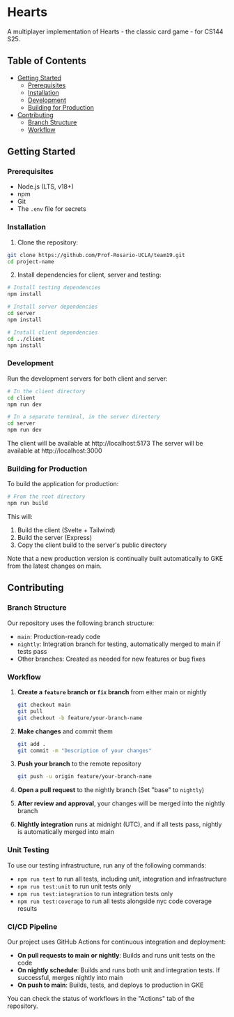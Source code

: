 # Hearts

A multiplayer implementation of Hearts - the classic card game - for CS144 S25.

## Table of Contents

- [Getting Started](#getting-started)
    - [Prerequisites](#prerequisites)
    - [Installation](#installation)
    - [Development](#development)
    - [Building for Production](#building-for-production)
- [Contributing](#contributing)
    - [Branch Structure](#branch-structure)
    - [Workflow](#workflow)

## Getting Started

### Prerequisites

- Node.js (LTS, v18+)
- npm
- Git
- The `.env` file for secrets

### Installation

1. Clone the repository:

```bash
git clone https://github.com/Prof-Rosario-UCLA/team19.git
cd project-name
```

2. Install dependencies for client, server and testing:

```bash
# Install testing dependencies
npm install

# Install server dependencies
cd server
npm install

# Install client dependencies
cd ../client
npm install
```

### Development

Run the development servers for both client and server:

```bash
# In the client directory
cd client
npm run dev

# In a separate terminal, in the server directory
cd server
npm run dev
```

The client will be available at http://localhost:5173
The server will be available at http://localhost:3000

### Building for Production

To build the application for production:

```bash
# From the root directory
npm run build
```

This will:
1. Build the client (Svelte + Tailwind)
2. Build the server (Express)
3. Copy the client build to the server's public directory

Note that a new production version is continually built automatically to GKE from the latest changes on main.

## Contributing

### Branch Structure

Our repository uses the following branch structure:

- `main`: Production-ready code
- `nightly`: Integration branch for testing, automatically merged to main if tests pass
- Other branches: Created as needed for new features or bug fixes

### Workflow

1. **Create a `feature` branch or `fix` branch** from either main or nightly
   ```bash
   git checkout main
   git pull
   git checkout -b feature/your-branch-name
   ```

2. **Make changes** and commit them
   ```bash
   git add .
   git commit -m "Description of your changes"
   ```

3. **Push your branch** to the remote repository
   ```bash
   git push -u origin feature/your-branch-name
   ```

4. **Open a pull request** to the nightly branch (Set "base" to `nightly`)

5. **After review and approval**, your changes will be merged into the nightly branch

6. **Nightly integration** runs at midnight (UTC), and if all tests pass, nightly is automatically merged into main

### Unit Testing

To use our testing infrastructure, run any of the following commands:
- `npm run test` to run all tests, including unit, integration and infrastructure
- `npm run test:unit` to run unit tests only
- `npm run test:integration` to run integration tests only
- `npm run test:coverage` to run all tests alongside nyc code coverage results

### CI/CD Pipeline

Our project uses GitHub Actions for continuous integration and deployment:

- **On pull requests to main or nightly**: Builds and runs unit tests on the code
- **On nightly schedule**: Builds and runs both unit and integration tests. If successful, merges nightly into main
- **On push to main**: Builds, tests, and deploys to production in GKE

You can check the status of workflows in the "Actions" tab of the repository.
